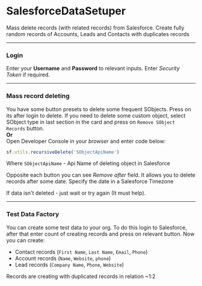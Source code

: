 # SalesforceDataSetuper
Mass delete records (with related records) from Salesforce.
Create fully random records of Accounts, Leads and Contacts with duplicates records
***
### Login

Enter your **Username** and **Password** to relevant inputs.
Enter *Security Token* if required.
***
### Mass record deleting

You have some button presets to delete some frequent SObjects. Press on its after login to delete.
If you need to delete some custom object, select SObject type in last section in the card and press on ``Remove SObject Records`` button.
<br>**Or**<br>
Open Developer Console in your *browser* and enter code below:
```javascript
sf.utils.recursiveDelete('SObjectApiName')
```
Where ``SObjectApiName`` - Api Name of deleting object in Salesforce

Opposite each button you can see *Remove after* field. It allows you to delete records after some date. Specify the date in a Salesforce Timezone

If data isn't deleted - just wait or try again (It must help).
***
### Test Data Factory

You can create some test data to your org. To do this login to Salesforce, after that enter count of creating records and press on relevant button.
Now you can create:
* Contact records (``First Name``, ``Last Name``, ``Email``, ``Phone``)
* Account records (``Name``, ``Website``, ``phone``)
* Lead records (``Company Name``, ``Phone``, ``Website``)

Records are creating with duplicated records in relation ~1:2
